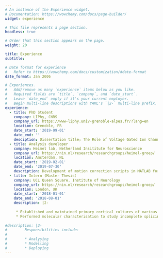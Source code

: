 ```yaml
---
# An instance of the Experience widget.
# Documentation: https://wowchemy.com/docs/page-builder/
widget: experience

# This file represents a page section.
headless: true

# Order that this section appears on the page.
weight: 20

title: Experience
subtitle:

# Date format for experience
#   Refer to https://wowchemy.com/docs/customization/#date-format
date_format: Jan 2006

# Experiences.
#   Add/remove as many `experience` items below as you like.
#   Required fields are `title`, `company`, and `date_start`.
#   Leave `date_end` empty if it's your current employer.
#   Begin multi-line descriptions with YAML's `|2-` multi-line prefix.
experience:
  - title: PhD Student
    company: LIPhy, CNRS
    company_url: https://www-liphy.univ-grenoble-alpes.fr/?lang=en
    location: Grenoble, FR
    date_start: '2019-09-01'
    date_end: ''
    desciption: Dissertation title; The Role of Voltage Gated Ion Channels in 5th Layer Pyramidal Neuron Action Potential Backpropagation, a Computational Model. Advisor Dr. Marco Canepari
  - title: Analysis developer
    company: Heimel lab, Netherland Insititute for Neuroscience
    company_url: https://nin.nl/research/researchgroups/heimel-groep/
    location: Amsterdam, NL
    date_start: '2019-02-01'
    date_end: '2019-07-30'
    description: Development of motion correction scripts in MATLAB for the analysis of deep-brain 2-photon microscopy data.
  - title: Intern (Master Thesis)
    company: UCL Queen Square, Institute of Neurology
    company_url: https://nin.nl/research/researchgroups/heimel-groep/
    location: London, UK
    date_start: '2018-01-01'
    date_end: '2018-08-01'
    description: |2-
	
	 * Established and maintained primary cortical cultures of various mouse model for Huntington’s Disease.
	 * Performed molecular characterisation to study incomplete splicing, alternative polyadenylation and Huntingtin aggregation.
	 
#description: |2-
#        Responsibilities include:
#        
#        * Analysing
#        * Modelling
#        * Deploying
---
```


